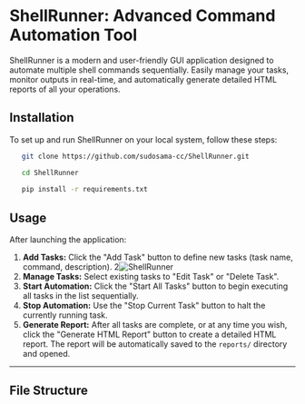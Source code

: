 # ShellRunner: Advanced Command Automation Tool

ShellRunner is a modern and user-friendly GUI application designed to automate multiple shell commands sequentially. Easily manage your tasks, monitor outputs in real-time, and automatically generate detailed HTML reports of all your operations.

## Installation

To set up and run ShellRunner on your local system, follow these steps:

 ```bash
    git clone https://github.com/sudosama-cc/ShellRunner.git

    cd ShellRunner
    
    pip install -r requirements.txt
 ```

## Usage

After launching the application:

1.  **Add Tasks:** Click the "Add Task" button to define new tasks (task name, command, description).
2![ShellRunner](https://imgur.com/a/zd2dMf2)
3.  **Manage Tasks:** Select existing tasks to "Edit Task" or "Delete Task".
4.  **Start Automation:** Click the "Start All Tasks" button to begin executing all tasks in the list sequentially.
5.  **Stop Automation:** Use the "Stop Current Task" button to halt the currently running task.
6.  **Generate Report:** After all tasks are complete, or at any time you wish, click the "Generate HTML Report" button to create a detailed HTML report. The report will be automatically saved to the `reports/` directory and opened.

---

## File Structure
